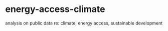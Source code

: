 # energy-access-climate
analysis on public data re: climate, energy access, sustainable development
